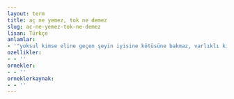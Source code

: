 ```yaml
---
layout: term
title: aç ne yemez, tok ne demez
slug: ac-ne-yemez-tok-ne-demez
lisan: Türkçe
anlamlar:
- '"yoksul kimse eline geçen şeyin iyisine kötüsüne bakmaz, varlıklı kişi ise en güzel şeylerde bile kusur bulur" anlamında kullanılan bir söz'
ozellikler:
- - ''
ornekler:
- - ''
orneklerkaynak:
- - ''
---
```

